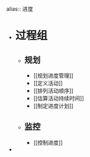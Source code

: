 alias:: 进度

- # 过程组
	- ## 规划
		- [[规划进度管理]]
		- [[定义活动]]
		- [[排列活动顺序]]
		- [[估算活动持续时间]]
		- [[制定进度计划]]
	- ## 监控
		- [[控制进度]]
-